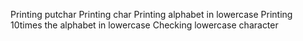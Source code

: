 Printing putchar
Printing char
Printing alphabet in lowercase
Printing 10times the alphabet in lowercase
Checking lowercase character
